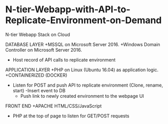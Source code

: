 # N-tier-Webapp-with-API-to-Replicate-Environment-on-Demand
N-tier Webapp Stack on Cloud

DATABASE LAYER
+MSSQL on Microsoft Server 2016. 
+Windows Domain Controller on Microsoft Server 2016. 
- Host record of API calls to replicate environment

APPLICATION LAYER
+PHP on Linux (Ubuntu 16.04) as application logic.
+CONTAINERIZED (DOCKER)
- Listen for POST and push API to replicate environment (Clone, rename, start)
  -Insert event to DB 
  - Push link to newly created environment to the webpage UI

FRONT END
+APACHE HTML/CSS/JavaScript
- PHP at the top of page to listen for GET/POST requests
